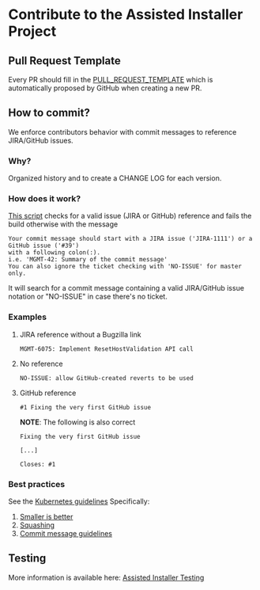 # Contribute to the Assisted Installer Project

## Pull Request Template

Every PR should fill in the [PULL_REQUEST_TEMPLATE](https://github.com/openshift/assisted-service/blob/master/docs/pull_request_template.md) which is automatically proposed by GitHub when creating a new PR.

## How to commit?

We enforce contributors behavior with commit messages to reference JIRA/GitHub issues.

### Why?

Organized history and to create a CHANGE LOG for each version.

### How does it work?

[This script](https://github.com/openshift/assisted-service/blob/master/hack/check-commit-message.sh#L7) checks for a valid issue (JIRA or GitHub) reference and fails the build otherwise with the message

```text
Your commit message should start with a JIRA issue ('JIRA-1111') or a GitHub issue ('#39')
with a following colon(:).
i.e. 'MGMT-42: Summary of the commit message'
You can also ignore the ticket checking with 'NO-ISSUE' for master only.
```

It will search for a commit message containing a valid JIRA/GitHub issue notation or "NO-ISSUE" in case there's no ticket.


### Examples

1. JIRA reference without a Bugzilla link

    ```text
    MGMT-6075: Implement ResetHostValidation API call
    ```

1. No reference

    ```text
    NO-ISSUE: allow GitHub-created reverts to be used
    ```

1. GitHub reference

    ```text
    #1 Fixing the very first GitHub issue
    ```

    **NOTE**: The following is also correct

    ```text
    Fixing the very first GitHub issue

    [...]

    Closes: #1
    ```

### Best practices

See the [Kubernetes guidelines](https://github.com/kubernetes/community/blob/master/contributors/guide/pull-requests.md#best-practices-for-faster-reviews)
Specifically:
1. [Smaller is better](https://github.com/kubernetes/community/blob/master/contributors/guide/pull-requests.md#best-practices-for-faster-reviews)
2. [Squashing](https://github.com/kubernetes/community/blob/master/contributors/guide/pull-requests.md#squashing)
3. [Commit message guidelines](https://github.com/kubernetes/community/blob/master/contributors/guide/pull-requests.md#try-to-keep-the-subject-line-to-50-characters-or-less-do-not-exceed-72-characters)

## Testing

More information is available here: [Assisted Installer Testing](docs/dev/testing.md)
